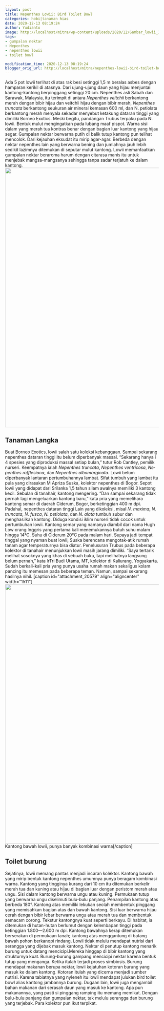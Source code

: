 ```yaml
---
layout: post
title: Nepenthes Lowii: Bird Toilet Bowl
categories: hobi|tanaman hias
date: 2020-12-13 08:19:24
author: Yudianto
image: http://localhost/mitra/wp-content/uploads/2020/12/Gambar_lowii_1024x575.jpg
tags:
- gumpalan nektar
- Nepenthes
- nepenthes lowii
- toilet bowl

modification_time: 2020-12-13 08:19:24
blogger_orig_url: http://localhost/mitra/nepenthes-lowii-bird-toilet-bowl.html
---
```


Ada 5 pot lowii terlihat di atas rak besi setinggi 1,5 m beralas asbes dengan hamparan kerikil di atasnya. Dari ujung-ujung daun yang hijau menjuntai kantong-kantong berpinggang setinggi 20 cm. Nepenthes asli Sabah dan Sarawak, Malaysia, itu terimpit di antara <i lang="la">Nepenthes veitchii</i> berkantong merah dengan bibir hijau dan veitchii hijau dengan bibir merah, <i lang="la">Nepenthes truncata</i> berkantong seukuran air mineral kemasan 600 ml, dan N. petiolata berkantong merah menyala sekadar menyebut ketakung dataran tinggi yang dimiliki Borneo Exotics.
Meski begitu, pandangan Trubus terpaku pada N. lowii. Bentuk mulut mengingatkan pada lubang maaf pispot. Warna sisi dalam yang merah tua kontras benar dengan bagian luar kantong yang hijau segar. Gumpalan nektar berwarna putih di balik tutup kantong pun telihat mencolok.
Dari kejauhan eksudat itu mirip agar-agar. Berbeda dengan nektar nepenthes lain yang berwarna bening dan jumlahnya jauh lebih sedikit lazimnya ditemukan di seputar mulut kantong. Lowii memanfaatkan gumpalan nektar beraroma harum dengan citarasa manis itu untuk menjebak mangsa-mangsanya sehingga tanpa sadar terjatuh ke dalam kantong.
<a href="http://127.0.0.1/mitra/wp-content/uploads/2020/12/Nepenthes.jpg"><img class="aligncenter wp-image-20580 size-full" src="http://127.0.0.1/mitra/wp-content/uploads/2020/12/Nepenthes.jpg" alt="" width="1511" height="850" /></a>
<h2 id="Langka">Tanaman Langka</h2>
Buat Borneo Exotics, lowii salah satu koleksi kebanggaan. Sampai sekarang nepenthes dataran tinggi itu belum diperbanyak massal. “Sekarang hanya i 4 spesies yang diproduksi massal setiap bulan,” tutur Rob Cantley, pemilik nurseri. Keempatnya ialah <i lang="la">Nepenthes truncata</i>, <i lang="la">Nepenthes ventricosa</i>, <i lang="la">Nepenthes rafflesiana</i>, dan <i lang="la">Nepenthes albomarginata</i>. Lowii belum diperbanyak lantaran pertumbuhannya lambat.
Sifat tumbuh yang lambat itu pula yang dirasakan M Apriza Suska, kolektor nepenthes di Bogor. Sepot lowii yang didapat dari Srilanka 1,5 tahun silam awalnya memiliki 3 kantong kecil. Sebulan di tanahair, kantong mengering. “Dan sampai sekarang tidak pernah lagi mengeluarkan kantong baru,” kata pria yang memelihara kantong semar di daerah Ciderum, Bogor, berketinggian 400 m dpi. Padahal, nepenthes dataran tinggi
Lain yang dikoleksi, misal <i lang="la">N. maxima</i>, <i lang="la">N. truncata</i>, <i lang="la">N. fusca</i>, <i lang="la">N. petiolata</i>, dan <i lang="la">N. alata</i> tumbuh subur dan menghasilkan kantong.
Diduga kondisi iklim nurseri tidak cocok untuk pertumbuhan lowii. Kantong semar yang namanya diambil dari nama Hugh Low orang Inggris yang pertama kali menemukannya butuh suhu malam hingga 14°C. Suhu di Ciderum 20°C pada malam hari. Supaya jadi tempat tinggal yang nyaman buat lowii, Suska berencana mengotak-atik rumah tanam agar temperaturnya bisa diatur.
Penelusuran Trubus pada beberapa kolektor di tanahair menunjukkan lowii masih jarang dimiliki. “Saya tertarik melihat sosoknya yang khas di sebuah buku, tapi melihatnya langsung belum pernah,” kata IrTri Budi Utama, MT, kolektor di Kaliurang, Yogyakarta. Sudah berkali-kali pria yang punya usaha rumah makan sekaligus kolam pancing itu memesan pada beberapa teman. Namun, sampai sekarang hasilnya nihil.
[caption id="attachment_20579" align="aligncenter" width="1511"]<a href="http://127.0.0.1/mitra/wp-content/uploads/2020/12/Nepenthes-Lowii.jpg"><img class="wp-image-20579 size-full" src="http://127.0.0.1/mitra/wp-content/uploads/2020/12/Nepenthes-Lowii.jpg" alt="" width="1511" height="850" /></a> Kantong bawah lowii, punya banyak kombinasi warna[/caption]
<h2 id="Toilet">Toilet burung</h2>
Sejatinya, lowii memang pantas menjadi incaran kolektor. Kantong bawah yang mirip bentuk kantong nepenthes umumnya punya beragam kombinasi warna. Kantong yang tingginya kurang dari 10 cm itu ditemukan berkelir merah tua dan kuning atau hijau di bagian luar dengan peristom merah atau ungu. Sisi dalam kantong berwarna ungu atau kuning. Permukaan tutup yang berwarna ungu diselimuti bulu-bulu panjang.
Penampilan kantong atas berbeda 180°. Kantong atas memiliki lekukan seolah membentuk pinggang yang memisahkan bagian atas dan bawah kantong. Sisi luar berwarna hijau cerah dengan bibir lebar berwarna ungu atau merah tua dan membentuk semacam corong. Tekstur kantongnya kuat seperti berkayu. Di habitat, ia ditemukan di hutan-hutan berlumut dengan kelembapan tinggi pada ketinggian 1.800—2.600 m dpi. Kantong bawahnya kerap ditemukan berserakan di permukaan tanah; kantong atas menggantung di batang bawah pohon berkanopi rindang.
Lowii tidak melulu mendapat nutrisi dari serangga yang dijebak masuk kantong. Nektar di penutup kantong menarik burung untuk datang mencicipi.Mereka hinggap di bibir kantong yang strukturnya kuat. Burung-burung gampang mencicipi nektar karena bentuk tutup yang menganga. Ketika itulah terjadi proses simbiosis. Burung mendapat makanan berupa nektar, lowii kejatuhan kotoran burung yang masuk ke dalam kantong. Kotoran itulah yang dicerna menjadi sumber nutrisi. Karena tabiatnya yang nyleneh itu lowii mendapat julukan bird toilet bowl alias kantong jambannya burung.
Dugaan lain, lowii juga mengambil bahan makanan dari serasah daun yang masuk ke kantong. Apa pun makanannya, yang pasti si pinggang ramping itu memang memikat. Dengan bulu-bulu panjang dan gumpalan nektar, tak melulu serangga dan burung yang terjebak. Para kolektor pun ikut terpikat.
